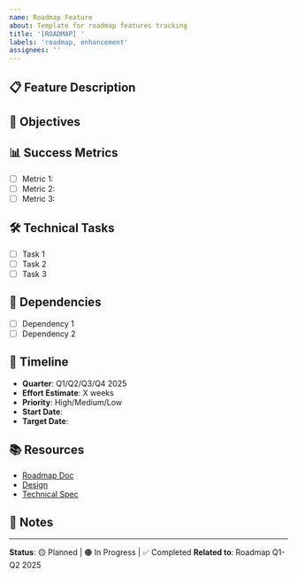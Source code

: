 ```yaml
---
name: Roadmap Feature
about: Template for roadmap features tracking
title: '[ROADMAP] '
labels: 'roadmap, enhancement'
assignees: ''
---
```


## 📋 Feature Description

<!-- Brief description of the feature -->

## 🎯 Objectives

<!-- What are we trying to achieve? -->

## 📊 Success Metrics

<!-- How will we measure success? -->

- [ ] Metric 1:
- [ ] Metric 2:
- [ ] Metric 3:

## 🛠️ Technical Tasks

<!-- Breakdown of implementation tasks -->

- [ ] Task 1
- [ ] Task 2
- [ ] Task 3

## 🔗 Dependencies

<!-- What needs to be completed before this? -->

- [ ] Dependency 1
- [ ] Dependency 2

## 📅 Timeline

- **Quarter**: Q1/Q2/Q3/Q4 2025
- **Effort Estimate**: X weeks
- **Priority**: High/Medium/Low
- **Start Date**:
- **Target Date**:

## 📚 Resources

<!-- Links to docs, designs, research -->

- [Roadmap Doc](/docs/ROADMAP_Q1_Q2_2025.md)
- [Design]()
- [Technical Spec]()

## 💬 Notes

<!-- Additional context, risks, blockers -->

---

**Status**: 🟡 Planned | 🟠 In Progress | ✅ Completed
**Related to**: Roadmap Q1-Q2 2025
